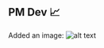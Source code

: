 ## PM Dev 📈

Added an image: 
![alt text](https://www.google.com/url?sa=i&url=https%3A%2F%2Fwww.travelweekly.com%2FHotels%2FChicago&psig=AOvVaw2OKNImXz1pCFna74i7Svbp&ust=1748787106427000&source=images&cd=vfe&opi=89978449&ved=0CBQQjRxqFwoTCNi0kOnxzY0DFQAAAAAdAAAAABAE "Chicago skyline at night")

<!--
**ThePMDev/ThePMDev** is a ✨ _special_ ✨ repository because its `README.md` (this file) appears on your GitHub profile.

Here are some ideas to get you started:

- 🔭 I’m currently working on ...
- 🌱 I’m currently learning ...
- 👯 I’m looking to collaborate on ...
- 🤔 I’m looking for help with ...
- 💬 Ask me about ...
- 📫 How to reach me: ...
- 😄 Pronouns: ...
- ⚡ Fun fact: ...
-->
